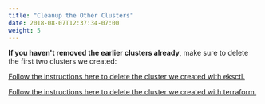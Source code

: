 ```yaml
---
title: "Cleanup the Other Clusters"
date: 2018-08-07T12:37:34-07:00
weight: 5
---
```


**If you haven't removed the earlier clusters already**, make sure to delete the first two clusters we created:

[Follow the instructions here to delete the cluster we created with eksctl.](/eksctl/cleanup.html)

[Follow the instructions here to delete the cluster we created with terraform.](/terraform/cleanup.html)
